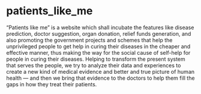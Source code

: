 # patients_like_me
“Patients like me” is a website which shall incubate the features like disease prediction, doctor suggestion, organ donation, relief funds generation, and also promoting the government projects and schemes that help the unprivileged people to get help in curing their diseases in the cheaper and effective manner, thus making the way for the social cause of self-help for people in curing their diseases.  Helping to transform the present system that serves the people,  we try to analyze their data and experiences to create a new kind of medical evidence and better and true picture of human health — and then we bring that evidence to the doctors to help them fill the gaps in how they treat their patients.
